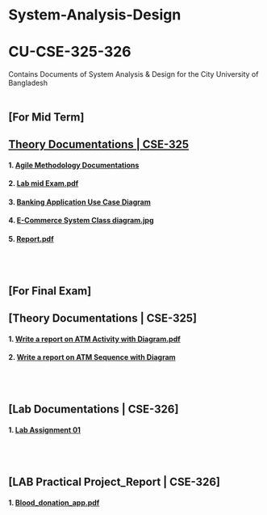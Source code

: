 # System-Analysis-Design

# CU-CSE-325-326
Contains Documents of System Analysis &amp; Design for the City University of Bangladesh
<br/><br/>
## [For Mid Term] 
## [Theory Documentations | CSE-325](https://github.com/Jobayerhaque/System-Analysis-Design)
#### 1. [Agile Methodology Documentations](https://github.com/Jobayerhaque/System-Analysis-Design/blob/master/Agile%20Development%20Methodology.pdf )
#### 2. [Lab mid Exam.pdf](https://github.com/Jobayerhaque/System-Analysis-Design/blob/master/Lab%20mid%20Exam.pdf)
#### 3. [Banking Application Use Case Diagram](https://github.com/Jobayerhaque/System-Analysis-Design/blob/master/Banking%20App.jpg)
#### 4. [E-Commerce System Class diagram.jpg](https://github.com/Jobayerhaque/System-Analysis-Design/blob/master/New%20Online%20e-Commerce%20System.jpg)
#### 5. [Report.pdf](https://github.com/Jobayerhaque/System-Analysis-Design/blob/master/Report.pdf)
<br/><br/>

## [For Final Exam] 
## [Theory Documentations | CSE-325]
#### 1. [Write a report on ATM Activity with Diagram.pdf](https://github.com/Jobayerhaque/System-Analysis-Design/blob/master/ATM_Activity/Jobayer%20Haque-171442575.pdf)
#### 2. [Write a report on ATM Sequence with Diagram](https://github.com/Jobayerhaque/System-Analysis-Design/blob/master/ATM_Sequence_diagram/Jobayer%20Haque-171442575.pdf)
<br/><br/>

## [Lab Documentations | CSE-326]
#### 1. [Lab Assignment 01](https://github.com/Jobayerhaque/System-Analysis-Design/blob/master/LAB_Final_01.zip )
<br/><br/>


## [LAB Practical Project_Report | CSE-326]
#### 1. [Blood_donation_app.pdf](https://github.com/Jobayerhaque/System-Analysis-Design/tree/master/Final_Project_Riport) 
